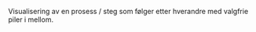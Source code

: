 Visualisering av en prosess / steg som følger etter hverandre med valgfrie piler i mellom. 

```[import](./../../components/ProcessPreviewExample.vue)
```